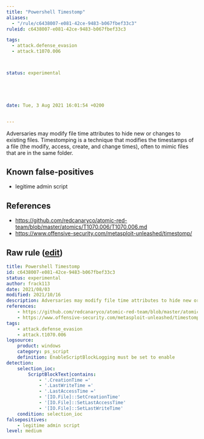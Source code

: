```yaml
---
title: "Powershell Timestomp"
aliases:
  - "/rule/c6438007-e081-42ce-9483-b067fbef33c3"
ruleid: c6438007-e081-42ce-9483-b067fbef33c3

tags:
  - attack.defense_evasion
  - attack.t1070.006



status: experimental





date: Tue, 3 Aug 2021 16:01:54 +0200


---
```


Adversaries may modify file time attributes to hide new or changes to existing files. Timestomping is a technique that modifies the timestamps of a file (the modify, access, create, and change times), often to mimic files that are in the same folder.

<!--more-->


## Known false-positives

* legitime admin script



## References

* https://github.com/redcanaryco/atomic-red-team/blob/master/atomics/T1070.006/T1070.006.md
* https://www.offensive-security.com/metasploit-unleashed/timestomp/


## Raw rule ([edit](https://github.com/SigmaHQ/sigma/edit/master/rules/windows/powershell/powershell_script/posh_ps_timestomp.yml))
```yaml
title: Powershell Timestomp
id: c6438007-e081-42ce-9483-b067fbef33c3
status: experimental
author: frack113
date: 2021/08/03
modified: 2021/10/16
description: Adversaries may modify file time attributes to hide new or changes to existing files. Timestomping is a technique that modifies the timestamps of a file (the modify, access, create, and change times), often to mimic files that are in the same folder. 
references:
    - https://github.com/redcanaryco/atomic-red-team/blob/master/atomics/T1070.006/T1070.006.md
    - https://www.offensive-security.com/metasploit-unleashed/timestomp/
tags:
    - attack.defense_evasion
    - attack.t1070.006
logsource:
    product: windows
    category: ps_script
    definition: EnableScriptBlockLogging must be set to enable
detection:
    selection_ioc:
        ScriptBlockText|contains: 
            - '.CreationTime ='
            - '.LastWriteTime ='
            - '.LastAccessTime ='
            - '[IO.File]::SetCreationTime'
            - '[IO.File]::SetLastAccessTime'
            - '[IO.File]::SetLastWriteTime'
    condition: selection_ioc
falsepositives:
    - legitime admin script
level: medium

```

